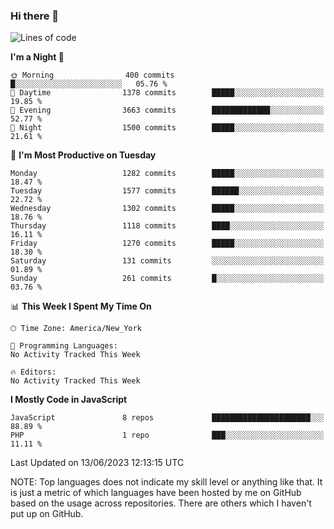 ### Hi there 👋

<!--
**LynxJinxxy/LynxJinxxy** is a ✨ _special_ ✨ repository because its `README.md` (this file) appears on your GitHub profile.

Here are some ideas to get you started:

- 🔭 I’m currently working on ...
- 🌱 I’m currently learning ...
- 👯 I’m looking to collaborate on ...
- 🤔 I’m looking for help with ...
- 💬 Ask me about ...
- 📫 How to reach me: ...
- 😄 Pronouns: ...
- ⚡ Fun fact: ...
-->

<!--START_SECTION:waka-->
![Lines of code](https://img.shields.io/badge/From%20Hello%20World%20I%27ve%20Written-15.1%20million%20lines%20of%20code-blue)

**I'm a Night 🦉** 

```text
🌞 Morning                400 commits         █░░░░░░░░░░░░░░░░░░░░░░░░   05.76 % 
🌆 Daytime                1378 commits        █████░░░░░░░░░░░░░░░░░░░░   19.85 % 
🌃 Evening                3663 commits        █████████████░░░░░░░░░░░░   52.77 % 
🌙 Night                  1500 commits        █████░░░░░░░░░░░░░░░░░░░░   21.61 % 
```
📅 **I'm Most Productive on Tuesday** 

```text
Monday                   1282 commits        █████░░░░░░░░░░░░░░░░░░░░   18.47 % 
Tuesday                  1577 commits        ██████░░░░░░░░░░░░░░░░░░░   22.72 % 
Wednesday                1302 commits        █████░░░░░░░░░░░░░░░░░░░░   18.76 % 
Thursday                 1118 commits        ████░░░░░░░░░░░░░░░░░░░░░   16.11 % 
Friday                   1270 commits        █████░░░░░░░░░░░░░░░░░░░░   18.30 % 
Saturday                 131 commits         ░░░░░░░░░░░░░░░░░░░░░░░░░   01.89 % 
Sunday                   261 commits         █░░░░░░░░░░░░░░░░░░░░░░░░   03.76 % 
```


📊 **This Week I Spent My Time On** 

```text
🕑︎ Time Zone: America/New_York

💬 Programming Languages: 
No Activity Tracked This Week

🔥 Editors: 
No Activity Tracked This Week
```

**I Mostly Code in JavaScript** 

```text
JavaScript               8 repos             ██████████████████████░░░   88.89 % 
PHP                      1 repo              ███░░░░░░░░░░░░░░░░░░░░░░   11.11 % 
```




 Last Updated on 13/06/2023 12:13:15 UTC
<!--END_SECTION:waka-->
NOTE: Top languages does not indicate my skill level or anything like that. It is just a metric of which languages have been hosted by me on GitHub based on the usage across repositories. There are others which I haven't put up on GitHub.
